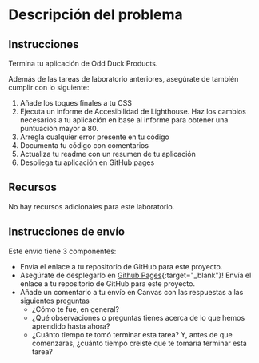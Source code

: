 ﻿# Descripción del problema

## Instrucciones

Termina tu aplicación de Odd Duck Products.

Además de las tareas de laboratorio anteriores, asegúrate de también cumplir con lo siguiente:

1. Añade los toques finales a tu CSS
1. Ejecuta un informe de Accesibilidad de Lighthouse. Haz los cambios necesarios a tu aplicación en base al informe para obtener una puntuación mayor a 80.
1. Arregla cualquier error presente en tu código
1. Documenta tu código con comentarios
1. Actualiza tu readme con un resumen de tu aplicación
1. Despliega tu aplicación en GitHub pages

## Recursos

No hay recursos adicionales para este laboratorio.

## Instrucciones de envío

Este envío tiene 3 componentes:

- Envía el enlace a tu repositorio de GitHub para este proyecto.
- Asegúrate de desplegarlo en [Github Pages](https://docs.github.com/en/pages/getting-started-with-github-pages/creating-a-github-pages-site#creating-your-site){:target="_blank"}! Envía el enlace a tu repositorio de GitHub para este proyecto.
- Añade un comentario a tu envío en Canvas con las respuestas a las siguientes preguntas
  - ¿Cómo te fue, en general?
  - ¿Qué observaciones o preguntas tienes acerca de lo que hemos aprendido hasta ahora?
  - ¿Cuánto tiempo te tomó terminar esta tarea? Y, antes de que comenzaras, ¿cuánto tiempo creiste que te tomaría terminar esta tarea?

